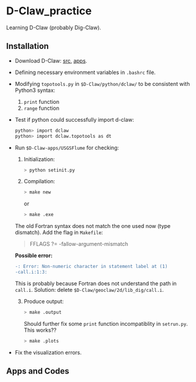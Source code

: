 # D-Claw_practice

Learning D-Claw (probably Dig-Claw).

## Installation
* Download D-Claw: [src](https://github.com/geoflows/D-Claw), [apps](https://github.com/geoflows/dclaw-apps).
* Defining necessary environment variables in `.bashrc` file.
* Modifying `topotools.py` in `$D-Claw/python/dclaw/` to be consistent with Python3 syntax:
  1. `print` function
  2. `range` function
* Test if python could successfully import d-claw:
  ```bash
  python> import dclaw
  python> import dclaw.topotools as dt 
  ```
* Run `$D-Claw-apps/USGSFlume` for checking:
  1. Initialization:
     ```bash
     > python setinit.py
      ```
  2. Compilation:
     ```bash
     > make new 
     ```
     or 
     ```bash
     > make .exe
     ```
    The old Fortran syntax does not match the one used now (type dismatch). Add the flag in `Makefile`:

    > FFLAGS ?= -fallow-argument-mismatch

    **Possible error:**
    ```diff
    -: Error: Non-numeric character in statement label at (1)
    -call.i:1:3:
    ```
    This is probably because Fortran does not understand the path in `call.i`. Solution: delete `$D-Claw/geoclaw/2d/lib_dig/call.i`.

  3. Produce output:
     ```bash
     > make .output
     ```
     Should further fix some `print` function incompatiblity in `setrun.py`.
     This works??
     ```bash
     > make .plots
     ```
* Fix the visualization errors.

## Apps and Codes
